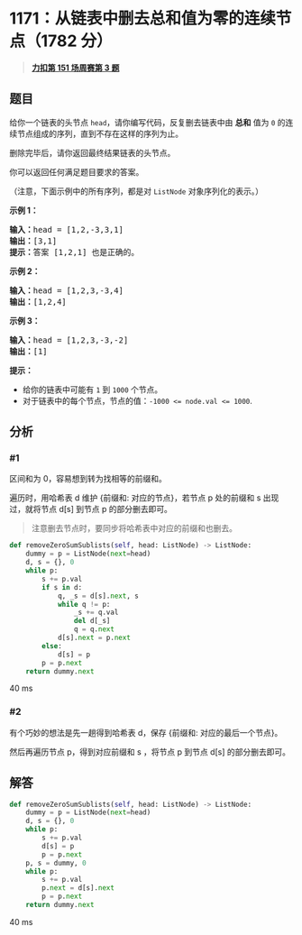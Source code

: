 # 1171：从链表中删去总和值为零的连续节点（1782 分）


> <u>**[力扣第 151 场周赛第 3 题](https://leetcode.cn/problems/remove-zero-sum-consecutive-nodes-from-linked-list/)**</u>

## 题目

<p>给你一个链表的头节点 <code>head</code>，请你编写代码，反复删去链表中由 <strong>总和</strong> 值为 <code>0</code> 的连续节点组成的序列，直到不存在这样的序列为止。</p>

<p>删除完毕后，请你返回最终结果链表的头节点。</p>



<p>你可以返回任何满足题目要求的答案。</p>

<p>（注意，下面示例中的所有序列，都是对 <code>ListNode</code> 对象序列化的表示。）</p>

<p><strong>示例 1：</strong></p>

<pre><strong>输入：</strong>head = [1,2,-3,3,1]
<strong>输出：</strong>[3,1]
<strong>提示：</strong>答案 [1,2,1] 也是正确的。
</pre>

<p><strong>示例 2：</strong></p>

<pre><strong>输入：</strong>head = [1,2,3,-3,4]
<strong>输出：</strong>[1,2,4]
</pre>

<p><strong>示例 3：</strong></p>

<pre><strong>输入：</strong>head = [1,2,3,-3,-2]
<strong>输出：</strong>[1]
</pre>



<p><strong>提示：</strong></p>

<ul>
<li>给你的链表中可能有 <code>1</code> 到 <code>1000</code> 个节点。</li>
<li>对于链表中的每个节点，节点的值：<code>-1000 &lt;= node.val &lt;= 1000</code>.</li>
</ul>


## 分析

### #1

区间和为 0，容易想到转为找相等的前缀和。

遍历时，用哈希表 d 维护 {前缀和: 对应的节点}，若节点 p 处的前缀和 s 出现过，就将节点 d[s] 到节点 p 的部分删去即可。

> 注意删去节点时，要同步将哈希表中对应的前缀和也删去。

```python
def removeZeroSumSublists(self, head: ListNode) -> ListNode:
    dummy = p = ListNode(next=head)
    d, s = {}, 0
    while p:
        s += p.val
        if s in d:
            q, _s = d[s].next, s
            while q != p:
                _s += q.val
                del d[_s]
                q = q.next
            d[s].next = p.next
        else:
            d[s] = p
        p = p.next
    return dummy.next
```
40 ms

### #2

有个巧妙的想法是先一趟得到哈希表 d，保存 {前缀和: 对应的最后一个节点}。

然后再遍历节点 p，得到对应前缀和 s ，将节点 p 到节点 d[s] 的部分删去即可。

## 解答

```python
def removeZeroSumSublists(self, head: ListNode) -> ListNode:
    dummy = p = ListNode(next=head)
    d, s = {}, 0
    while p:
        s += p.val
        d[s] = p
        p = p.next
    p, s = dummy, 0
    while p:
        s += p.val
        p.next = d[s].next
        p = p.next
    return dummy.next
```
40 ms

